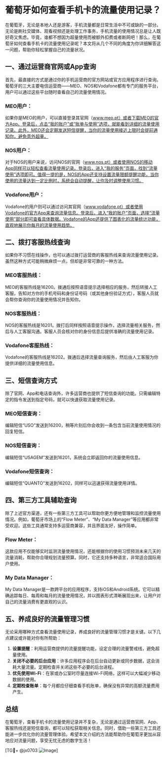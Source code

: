 # 葡萄牙如何查看手机卡的流量使用记录？

在葡萄牙，无论是本地人还是游客，手机流量都是日常生活中不可或缺的一部分。无论是刷社交媒体、观看视频还是处理工作事务，手机流量的使用情况总是让人既好奇又焦虑。毕竟，谁都不想因为超量使用而被额外扣费或者断网吧！那么，在葡萄牙如何查看手机卡的流量使用记录呢？本文将从几个不同的角度为你详细解答这一问题，帮助你轻松掌握自己的流量状况。

## 一、通过运营商官网或App查询

首先，最直接的方式是通过你的手机运营商的官方网站或官方应用程序进行查询。葡萄牙的三大主要电信运营商——MEO、NOS和Vodafone都有专门的服务平台，用户可以通过这些平台随时查看自己的流量使用情况。

### MEO用户：
如果你是MEO的用户，可以直接登录其官网（www.meo.pt）或者下载MEO的官方App。登录后，点击“我的账户”或“账单与使用”选项，就能看到详细的流量使用记录。此外，MEO还会定期发送短信提醒，当你的流量使用接近上限时会提前通知你，避免意外超量。

### NOS用户：
对于NOS的用户来说，访问NOS的官网（www.nos.pt）或者使用NOS的移动App同样可以轻松查看流量使用记录。登录后，进入“我的服务”页面，找到“流量使用”选项即可。值得一提的是，NOS的App还支持设置流量限额提醒功能，当你使用的流量达到一定比例时，系统会自动提醒，让你及时调整使用习惯。

### Vodafone用户：
Vodafone的用户则可以通过访问其官网（www.vodafone.pt）或者使用Vodafone的官方App来查询流量信息。登录后，进入“我的账户”页面，选择“流量使用”部分即可查看具体数据。Vodafone的App还提供了图表化的流量统计功能，直观地展示你每月的流量使用趋势。

## 二、拨打客服热线查询

如果你不习惯在线操作，也可以通过拨打运营商的客服热线来查询流量使用记录。虽然这种方式可能稍微麻烦一点，但却是非常可靠的一种方法。

### MEO客服热线：
MEO的客服热线是16200。拨通后按照语音提示选择相应的服务，然后转接人工客服，告知对方你的手机号码和身份证号码（或其他身份验证方式），客服人员就会帮你查询你的流量使用情况并告知你。

### NOS客服热线：
NOS的客服热线是16201。拨打后同样按照语音提示操作，选择流量相关服务，然后与人工客服沟通。客服人员会核对你的身份信息后提供准确的流量使用记录。

### Vodafone客服热线：
Vodafone的客服热线是16202。拨通后选择流量查询服务，然后由人工客服为你提供详细的流量使用信息。

## 三、短信查询方式

除了官网、App和电话查询外，许多运营商也提供了短信查询的功能。只需编辑特定的指令发送到指定号码，就可以快速获取流量使用记录。

### MEO短信查询：
编辑短信“USO”发送到16200，稍等片刻后你会收到一条包含当前流量使用情况的回复短信。

### NOS短信查询：
编辑短信“USAGEM”发送到16201，系统会立即返回你的流量使用信息。

### Vodafone短信查询：
编辑短信“QUANTO”发送到16202，同样可以迅速获得流量使用详情。

## 四、第三方工具辅助查询

除了上述官方渠道，还有一些第三方工具可以帮助你更方便地管理和监控流量使用情况。例如，葡萄牙市场上的“Flow Meter”、“My Data Manager”等应用都非常受欢迎。这些工具通常支持多运营商兼容，并且界面友好，操作简单。

### Flow Meter：
这款应用不仅能够实时监测流量使用情况，还能根据你的使用习惯预测未来几天的流量消耗，帮助你合理规划流量预算。同时，它还支持多种语言，非常适合国际用户使用。

### My Data Manager：
My Data Manager是一款跨平台的应用程序，支持iOS和Android系统。它可以精确追踪每日、每周和每月的流量使用情况，并以图表形式清晰展现出来，让用户对自己的流量消费有更直观的认识。

## 五、养成良好的流量管理习惯

无论采用哪种方式查看流量使用记录，养成良好的流量管理习惯才是关键。以下几点建议或许能对你有所帮助：

1. **设置提醒**：利用运营商提供的流量提醒功能，设定合理的流量警戒线，避免超量使用。
2. **关闭不必要的后台应用**：许多应用程序会在后台自动更新或同步数据，这会消耗大量流量。定期检查并关闭这些不必要的后台进程。
3. **优先使用Wi-Fi**：在家或办公室时尽量连接Wi-Fi网络，这样可以大幅减少移动数据的使用。
4. **定期检查账单**：每个月都应仔细查看手机账单，确保没有异常的高额流量费用产生。

## 总结

在葡萄牙，查看手机卡的流量使用记录并不复杂，无论是通过运营商官网、App、客服热线还是短信查询，都可以轻松获取相关信息。同时，借助一些第三方工具还能进一步优化你的流量管理体验。希望本文介绍的方法能帮助你在葡萄牙更加从容地应对流量问题，享受无忧无虑的数字生活！

[TG💪+ @jx0703 ![Image](https://github.com/user-attachments/assets/dbca1d08-cadb-493c-b0ec-ad6f7a83f270)]
